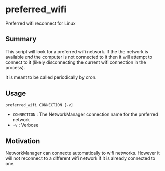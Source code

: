# preferred_wifi
Preferred wifi reconnect for Linux

## Summary

This script will look for a preferred wifi network. If the the network is available *and* the computer is not connected to it then it will attempt to connect to it (likely disconnecting the current wifi connection in the process).

It is meant to be called periodically by cron.

## Usage

```
preferred_wifi CONNECTION [-v]
```

 - `CONNECTION` : The NetworkManager connection name for the preferred network
 - `-v` : Verbose
 
 ## Motivation

NetworkManager can connecte automatically to wifi networks. However it will not reconnect to a different wifi network if it is already connected to one.
